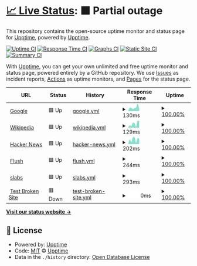 # [📈 Live Status](https://upptime.github.io/upptime): <!--live status--> **🟧 Partial outage**

This repository contains the open-source uptime monitor and status page for [Upptime](https://upptime.js.org), powered by [Upptime](https://github.com/upptime/upptime).

[![Uptime CI](https://github.com/hritikch24/uptime-testing/workflows/Uptime%20CI/badge.svg)](https://github.com/hritikch24/uptime-testing/actions?query=workflow%3A%22Uptime+CI%22)
[![Response Time CI](https://github.com/hritikch24/uptime-testing/workflows/Response%20Time%20CI/badge.svg)](https://github.com/hritikch24/uptime-testing/actions?query=workflow%3A%22Response+Time+CI%22)
[![Graphs CI](https://github.com/hritikch24/uptime-testing/workflows/Graphs%20CI/badge.svg)](https://github.com/hritikch24/uptime-testing/actions?query=workflow%3A%22Graphs+CI%22)
[![Static Site CI](https://github.com/hritikch24/uptime-testing/workflows/Static%20Site%20CI/badge.svg)](https://github.com/hritikch24/uptime-testing/actions?query=workflow%3A%22Static+Site+CI%22)
[![Summary CI](https://github.com/hritikch24/uptime-testing/workflows/Summary%20CI/badge.svg)](https://github.com/hritikch24/uptime-testing/actions?query=workflow%3A%22Summary+CI%22)

With [Upptime](https://upptime.js.org), you can get your own unlimited and free uptime monitor and status page, powered entirely by a GitHub repository. We use [Issues](https://github.com/upptime/upptime/issues) as incident reports, [Actions](https://github.com/hritikch24/uptime-testing/actions) as uptime monitors, and [Pages](https://upptime.github.io/upptime) for the status page.

<!--start: status pages-->
<!-- This summary is generated by Upptime (https://github.com/upptime/upptime) -->
<!-- Do not edit this manually, your changes will be overwritten -->
<!-- prettier-ignore -->
| URL | Status | History | Response Time | Uptime |
| --- | ------ | ------- | ------------- | ------ |
| <img alt="" src="https://favicons.githubusercontent.com/www.google.com" height="13"> [Google](https://www.google.com) | 🟩 Up | [google.yml](https://github.com/hritikch24/uptime-testing/commits/HEAD/history/google.yml) | <details><summary><img alt="Response time graph" src="./graphs/google/response-time-week.png" height="20"> 130ms</summary><br><a href="https://hritikch24.github.io/uptime-testing/history/google"><img alt="Response time 130" src="https://img.shields.io/endpoint?url=https%3A%2F%2Fraw.githubusercontent.com%2Fhritikch24%2Fuptime-testing%2FHEAD%2Fapi%2Fgoogle%2Fresponse-time.json"></a><br><a href="https://hritikch24.github.io/uptime-testing/history/google"><img alt="24-hour response time 130" src="https://img.shields.io/endpoint?url=https%3A%2F%2Fraw.githubusercontent.com%2Fhritikch24%2Fuptime-testing%2FHEAD%2Fapi%2Fgoogle%2Fresponse-time-day.json"></a><br><a href="https://hritikch24.github.io/uptime-testing/history/google"><img alt="7-day response time 130" src="https://img.shields.io/endpoint?url=https%3A%2F%2Fraw.githubusercontent.com%2Fhritikch24%2Fuptime-testing%2FHEAD%2Fapi%2Fgoogle%2Fresponse-time-week.json"></a><br><a href="https://hritikch24.github.io/uptime-testing/history/google"><img alt="30-day response time 130" src="https://img.shields.io/endpoint?url=https%3A%2F%2Fraw.githubusercontent.com%2Fhritikch24%2Fuptime-testing%2FHEAD%2Fapi%2Fgoogle%2Fresponse-time-month.json"></a><br><a href="https://hritikch24.github.io/uptime-testing/history/google"><img alt="1-year response time 130" src="https://img.shields.io/endpoint?url=https%3A%2F%2Fraw.githubusercontent.com%2Fhritikch24%2Fuptime-testing%2FHEAD%2Fapi%2Fgoogle%2Fresponse-time-year.json"></a></details> | <details><summary><a href="https://hritikch24.github.io/uptime-testing/history/google">100.00%</a></summary><a href="https://hritikch24.github.io/uptime-testing/history/google"><img alt="All-time uptime 100.00%" src="https://img.shields.io/endpoint?url=https%3A%2F%2Fraw.githubusercontent.com%2Fhritikch24%2Fuptime-testing%2FHEAD%2Fapi%2Fgoogle%2Fuptime.json"></a><br><a href="https://hritikch24.github.io/uptime-testing/history/google"><img alt="24-hour uptime 100.00%" src="https://img.shields.io/endpoint?url=https%3A%2F%2Fraw.githubusercontent.com%2Fhritikch24%2Fuptime-testing%2FHEAD%2Fapi%2Fgoogle%2Fuptime-day.json"></a><br><a href="https://hritikch24.github.io/uptime-testing/history/google"><img alt="7-day uptime 100.00%" src="https://img.shields.io/endpoint?url=https%3A%2F%2Fraw.githubusercontent.com%2Fhritikch24%2Fuptime-testing%2FHEAD%2Fapi%2Fgoogle%2Fuptime-week.json"></a><br><a href="https://hritikch24.github.io/uptime-testing/history/google"><img alt="30-day uptime 100.00%" src="https://img.shields.io/endpoint?url=https%3A%2F%2Fraw.githubusercontent.com%2Fhritikch24%2Fuptime-testing%2FHEAD%2Fapi%2Fgoogle%2Fuptime-month.json"></a><br><a href="https://hritikch24.github.io/uptime-testing/history/google"><img alt="1-year uptime 100.00%" src="https://img.shields.io/endpoint?url=https%3A%2F%2Fraw.githubusercontent.com%2Fhritikch24%2Fuptime-testing%2FHEAD%2Fapi%2Fgoogle%2Fuptime-year.json"></a></details>
| <img alt="" src="https://favicons.githubusercontent.com/en.wikipedia.org" height="13"> [Wikipedia](https://en.wikipedia.org) | 🟩 Up | [wikipedia.yml](https://github.com/hritikch24/uptime-testing/commits/HEAD/history/wikipedia.yml) | <details><summary><img alt="Response time graph" src="./graphs/wikipedia/response-time-week.png" height="20"> 129ms</summary><br><a href="https://hritikch24.github.io/uptime-testing/history/wikipedia"><img alt="Response time 129" src="https://img.shields.io/endpoint?url=https%3A%2F%2Fraw.githubusercontent.com%2Fhritikch24%2Fuptime-testing%2FHEAD%2Fapi%2Fwikipedia%2Fresponse-time.json"></a><br><a href="https://hritikch24.github.io/uptime-testing/history/wikipedia"><img alt="24-hour response time 129" src="https://img.shields.io/endpoint?url=https%3A%2F%2Fraw.githubusercontent.com%2Fhritikch24%2Fuptime-testing%2FHEAD%2Fapi%2Fwikipedia%2Fresponse-time-day.json"></a><br><a href="https://hritikch24.github.io/uptime-testing/history/wikipedia"><img alt="7-day response time 129" src="https://img.shields.io/endpoint?url=https%3A%2F%2Fraw.githubusercontent.com%2Fhritikch24%2Fuptime-testing%2FHEAD%2Fapi%2Fwikipedia%2Fresponse-time-week.json"></a><br><a href="https://hritikch24.github.io/uptime-testing/history/wikipedia"><img alt="30-day response time 129" src="https://img.shields.io/endpoint?url=https%3A%2F%2Fraw.githubusercontent.com%2Fhritikch24%2Fuptime-testing%2FHEAD%2Fapi%2Fwikipedia%2Fresponse-time-month.json"></a><br><a href="https://hritikch24.github.io/uptime-testing/history/wikipedia"><img alt="1-year response time 129" src="https://img.shields.io/endpoint?url=https%3A%2F%2Fraw.githubusercontent.com%2Fhritikch24%2Fuptime-testing%2FHEAD%2Fapi%2Fwikipedia%2Fresponse-time-year.json"></a></details> | <details><summary><a href="https://hritikch24.github.io/uptime-testing/history/wikipedia">100.00%</a></summary><a href="https://hritikch24.github.io/uptime-testing/history/wikipedia"><img alt="All-time uptime 100.00%" src="https://img.shields.io/endpoint?url=https%3A%2F%2Fraw.githubusercontent.com%2Fhritikch24%2Fuptime-testing%2FHEAD%2Fapi%2Fwikipedia%2Fuptime.json"></a><br><a href="https://hritikch24.github.io/uptime-testing/history/wikipedia"><img alt="24-hour uptime 100.00%" src="https://img.shields.io/endpoint?url=https%3A%2F%2Fraw.githubusercontent.com%2Fhritikch24%2Fuptime-testing%2FHEAD%2Fapi%2Fwikipedia%2Fuptime-day.json"></a><br><a href="https://hritikch24.github.io/uptime-testing/history/wikipedia"><img alt="7-day uptime 100.00%" src="https://img.shields.io/endpoint?url=https%3A%2F%2Fraw.githubusercontent.com%2Fhritikch24%2Fuptime-testing%2FHEAD%2Fapi%2Fwikipedia%2Fuptime-week.json"></a><br><a href="https://hritikch24.github.io/uptime-testing/history/wikipedia"><img alt="30-day uptime 100.00%" src="https://img.shields.io/endpoint?url=https%3A%2F%2Fraw.githubusercontent.com%2Fhritikch24%2Fuptime-testing%2FHEAD%2Fapi%2Fwikipedia%2Fuptime-month.json"></a><br><a href="https://hritikch24.github.io/uptime-testing/history/wikipedia"><img alt="1-year uptime 100.00%" src="https://img.shields.io/endpoint?url=https%3A%2F%2Fraw.githubusercontent.com%2Fhritikch24%2Fuptime-testing%2FHEAD%2Fapi%2Fwikipedia%2Fuptime-year.json"></a></details>
| <img alt="" src="https://favicons.githubusercontent.com/news.ycombinator.com" height="13"> [Hacker News](https://news.ycombinator.com) | 🟩 Up | [hacker-news.yml](https://github.com/hritikch24/uptime-testing/commits/HEAD/history/hacker-news.yml) | <details><summary><img alt="Response time graph" src="./graphs/hacker-news/response-time-week.png" height="20"> 202ms</summary><br><a href="https://hritikch24.github.io/uptime-testing/history/hacker-news"><img alt="Response time 202" src="https://img.shields.io/endpoint?url=https%3A%2F%2Fraw.githubusercontent.com%2Fhritikch24%2Fuptime-testing%2FHEAD%2Fapi%2Fhacker-news%2Fresponse-time.json"></a><br><a href="https://hritikch24.github.io/uptime-testing/history/hacker-news"><img alt="24-hour response time 202" src="https://img.shields.io/endpoint?url=https%3A%2F%2Fraw.githubusercontent.com%2Fhritikch24%2Fuptime-testing%2FHEAD%2Fapi%2Fhacker-news%2Fresponse-time-day.json"></a><br><a href="https://hritikch24.github.io/uptime-testing/history/hacker-news"><img alt="7-day response time 202" src="https://img.shields.io/endpoint?url=https%3A%2F%2Fraw.githubusercontent.com%2Fhritikch24%2Fuptime-testing%2FHEAD%2Fapi%2Fhacker-news%2Fresponse-time-week.json"></a><br><a href="https://hritikch24.github.io/uptime-testing/history/hacker-news"><img alt="30-day response time 202" src="https://img.shields.io/endpoint?url=https%3A%2F%2Fraw.githubusercontent.com%2Fhritikch24%2Fuptime-testing%2FHEAD%2Fapi%2Fhacker-news%2Fresponse-time-month.json"></a><br><a href="https://hritikch24.github.io/uptime-testing/history/hacker-news"><img alt="1-year response time 202" src="https://img.shields.io/endpoint?url=https%3A%2F%2Fraw.githubusercontent.com%2Fhritikch24%2Fuptime-testing%2FHEAD%2Fapi%2Fhacker-news%2Fresponse-time-year.json"></a></details> | <details><summary><a href="https://hritikch24.github.io/uptime-testing/history/hacker-news">100.00%</a></summary><a href="https://hritikch24.github.io/uptime-testing/history/hacker-news"><img alt="All-time uptime 100.00%" src="https://img.shields.io/endpoint?url=https%3A%2F%2Fraw.githubusercontent.com%2Fhritikch24%2Fuptime-testing%2FHEAD%2Fapi%2Fhacker-news%2Fuptime.json"></a><br><a href="https://hritikch24.github.io/uptime-testing/history/hacker-news"><img alt="24-hour uptime 100.00%" src="https://img.shields.io/endpoint?url=https%3A%2F%2Fraw.githubusercontent.com%2Fhritikch24%2Fuptime-testing%2FHEAD%2Fapi%2Fhacker-news%2Fuptime-day.json"></a><br><a href="https://hritikch24.github.io/uptime-testing/history/hacker-news"><img alt="7-day uptime 100.00%" src="https://img.shields.io/endpoint?url=https%3A%2F%2Fraw.githubusercontent.com%2Fhritikch24%2Fuptime-testing%2FHEAD%2Fapi%2Fhacker-news%2Fuptime-week.json"></a><br><a href="https://hritikch24.github.io/uptime-testing/history/hacker-news"><img alt="30-day uptime 100.00%" src="https://img.shields.io/endpoint?url=https%3A%2F%2Fraw.githubusercontent.com%2Fhritikch24%2Fuptime-testing%2FHEAD%2Fapi%2Fhacker-news%2Fuptime-month.json"></a><br><a href="https://hritikch24.github.io/uptime-testing/history/hacker-news"><img alt="1-year uptime 100.00%" src="https://img.shields.io/endpoint?url=https%3A%2F%2Fraw.githubusercontent.com%2Fhritikch24%2Fuptime-testing%2FHEAD%2Fapi%2Fhacker-news%2Fuptime-year.json"></a></details>
| <img alt="" src="https://favicons.githubusercontent.com/flush.com" height="13"> [Flush](https://flush.com) | 🟩 Up | [flush.yml](https://github.com/hritikch24/uptime-testing/commits/HEAD/history/flush.yml) | <details><summary><img alt="Response time graph" src="./graphs/flush/response-time-week.png" height="20"> 244ms</summary><br><a href="https://hritikch24.github.io/uptime-testing/history/flush"><img alt="Response time 244" src="https://img.shields.io/endpoint?url=https%3A%2F%2Fraw.githubusercontent.com%2Fhritikch24%2Fuptime-testing%2FHEAD%2Fapi%2Fflush%2Fresponse-time.json"></a><br><a href="https://hritikch24.github.io/uptime-testing/history/flush"><img alt="24-hour response time 244" src="https://img.shields.io/endpoint?url=https%3A%2F%2Fraw.githubusercontent.com%2Fhritikch24%2Fuptime-testing%2FHEAD%2Fapi%2Fflush%2Fresponse-time-day.json"></a><br><a href="https://hritikch24.github.io/uptime-testing/history/flush"><img alt="7-day response time 244" src="https://img.shields.io/endpoint?url=https%3A%2F%2Fraw.githubusercontent.com%2Fhritikch24%2Fuptime-testing%2FHEAD%2Fapi%2Fflush%2Fresponse-time-week.json"></a><br><a href="https://hritikch24.github.io/uptime-testing/history/flush"><img alt="30-day response time 244" src="https://img.shields.io/endpoint?url=https%3A%2F%2Fraw.githubusercontent.com%2Fhritikch24%2Fuptime-testing%2FHEAD%2Fapi%2Fflush%2Fresponse-time-month.json"></a><br><a href="https://hritikch24.github.io/uptime-testing/history/flush"><img alt="1-year response time 244" src="https://img.shields.io/endpoint?url=https%3A%2F%2Fraw.githubusercontent.com%2Fhritikch24%2Fuptime-testing%2FHEAD%2Fapi%2Fflush%2Fresponse-time-year.json"></a></details> | <details><summary><a href="https://hritikch24.github.io/uptime-testing/history/flush">100.00%</a></summary><a href="https://hritikch24.github.io/uptime-testing/history/flush"><img alt="All-time uptime 100.00%" src="https://img.shields.io/endpoint?url=https%3A%2F%2Fraw.githubusercontent.com%2Fhritikch24%2Fuptime-testing%2FHEAD%2Fapi%2Fflush%2Fuptime.json"></a><br><a href="https://hritikch24.github.io/uptime-testing/history/flush"><img alt="24-hour uptime 100.00%" src="https://img.shields.io/endpoint?url=https%3A%2F%2Fraw.githubusercontent.com%2Fhritikch24%2Fuptime-testing%2FHEAD%2Fapi%2Fflush%2Fuptime-day.json"></a><br><a href="https://hritikch24.github.io/uptime-testing/history/flush"><img alt="7-day uptime 100.00%" src="https://img.shields.io/endpoint?url=https%3A%2F%2Fraw.githubusercontent.com%2Fhritikch24%2Fuptime-testing%2FHEAD%2Fapi%2Fflush%2Fuptime-week.json"></a><br><a href="https://hritikch24.github.io/uptime-testing/history/flush"><img alt="30-day uptime 100.00%" src="https://img.shields.io/endpoint?url=https%3A%2F%2Fraw.githubusercontent.com%2Fhritikch24%2Fuptime-testing%2FHEAD%2Fapi%2Fflush%2Fuptime-month.json"></a><br><a href="https://hritikch24.github.io/uptime-testing/history/flush"><img alt="1-year uptime 100.00%" src="https://img.shields.io/endpoint?url=https%3A%2F%2Fraw.githubusercontent.com%2Fhritikch24%2Fuptime-testing%2FHEAD%2Fapi%2Fflush%2Fuptime-year.json"></a></details>
| <img alt="" src="https://favicons.githubusercontent.com/thewearableinternet.com" height="13"> [slabs](https://thewearableinternet.com) | 🟩 Up | [slabs.yml](https://github.com/hritikch24/uptime-testing/commits/HEAD/history/slabs.yml) | <details><summary><img alt="Response time graph" src="./graphs/slabs/response-time-week.png" height="20"> 293ms</summary><br><a href="https://hritikch24.github.io/uptime-testing/history/slabs"><img alt="Response time 293" src="https://img.shields.io/endpoint?url=https%3A%2F%2Fraw.githubusercontent.com%2Fhritikch24%2Fuptime-testing%2FHEAD%2Fapi%2Fslabs%2Fresponse-time.json"></a><br><a href="https://hritikch24.github.io/uptime-testing/history/slabs"><img alt="24-hour response time 293" src="https://img.shields.io/endpoint?url=https%3A%2F%2Fraw.githubusercontent.com%2Fhritikch24%2Fuptime-testing%2FHEAD%2Fapi%2Fslabs%2Fresponse-time-day.json"></a><br><a href="https://hritikch24.github.io/uptime-testing/history/slabs"><img alt="7-day response time 293" src="https://img.shields.io/endpoint?url=https%3A%2F%2Fraw.githubusercontent.com%2Fhritikch24%2Fuptime-testing%2FHEAD%2Fapi%2Fslabs%2Fresponse-time-week.json"></a><br><a href="https://hritikch24.github.io/uptime-testing/history/slabs"><img alt="30-day response time 293" src="https://img.shields.io/endpoint?url=https%3A%2F%2Fraw.githubusercontent.com%2Fhritikch24%2Fuptime-testing%2FHEAD%2Fapi%2Fslabs%2Fresponse-time-month.json"></a><br><a href="https://hritikch24.github.io/uptime-testing/history/slabs"><img alt="1-year response time 293" src="https://img.shields.io/endpoint?url=https%3A%2F%2Fraw.githubusercontent.com%2Fhritikch24%2Fuptime-testing%2FHEAD%2Fapi%2Fslabs%2Fresponse-time-year.json"></a></details> | <details><summary><a href="https://hritikch24.github.io/uptime-testing/history/slabs">100.00%</a></summary><a href="https://hritikch24.github.io/uptime-testing/history/slabs"><img alt="All-time uptime 100.00%" src="https://img.shields.io/endpoint?url=https%3A%2F%2Fraw.githubusercontent.com%2Fhritikch24%2Fuptime-testing%2FHEAD%2Fapi%2Fslabs%2Fuptime.json"></a><br><a href="https://hritikch24.github.io/uptime-testing/history/slabs"><img alt="24-hour uptime 100.00%" src="https://img.shields.io/endpoint?url=https%3A%2F%2Fraw.githubusercontent.com%2Fhritikch24%2Fuptime-testing%2FHEAD%2Fapi%2Fslabs%2Fuptime-day.json"></a><br><a href="https://hritikch24.github.io/uptime-testing/history/slabs"><img alt="7-day uptime 100.00%" src="https://img.shields.io/endpoint?url=https%3A%2F%2Fraw.githubusercontent.com%2Fhritikch24%2Fuptime-testing%2FHEAD%2Fapi%2Fslabs%2Fuptime-week.json"></a><br><a href="https://hritikch24.github.io/uptime-testing/history/slabs"><img alt="30-day uptime 100.00%" src="https://img.shields.io/endpoint?url=https%3A%2F%2Fraw.githubusercontent.com%2Fhritikch24%2Fuptime-testing%2FHEAD%2Fapi%2Fslabs%2Fuptime-month.json"></a><br><a href="https://hritikch24.github.io/uptime-testing/history/slabs"><img alt="1-year uptime 100.00%" src="https://img.shields.io/endpoint?url=https%3A%2F%2Fraw.githubusercontent.com%2Fhritikch24%2Fuptime-testing%2FHEAD%2Fapi%2Fslabs%2Fuptime-year.json"></a></details>
| <img alt="" src="https://favicons.githubusercontent.com/thissitedoesnotexist.koj.co" height="13"> [Test Broken Site](https://thissitedoesnotexist.koj.co) | 🟥 Down | [test-broken-site.yml](https://github.com/hritikch24/uptime-testing/commits/HEAD/history/test-broken-site.yml) | <details><summary><img alt="Response time graph" src="./graphs/test-broken-site/response-time-week.png" height="20"> 0ms</summary><br><a href="https://hritikch24.github.io/uptime-testing/history/test-broken-site"><img alt="Response time 0" src="https://img.shields.io/endpoint?url=https%3A%2F%2Fraw.githubusercontent.com%2Fhritikch24%2Fuptime-testing%2FHEAD%2Fapi%2Ftest-broken-site%2Fresponse-time.json"></a><br><a href="https://hritikch24.github.io/uptime-testing/history/test-broken-site"><img alt="24-hour response time 0" src="https://img.shields.io/endpoint?url=https%3A%2F%2Fraw.githubusercontent.com%2Fhritikch24%2Fuptime-testing%2FHEAD%2Fapi%2Ftest-broken-site%2Fresponse-time-day.json"></a><br><a href="https://hritikch24.github.io/uptime-testing/history/test-broken-site"><img alt="7-day response time 0" src="https://img.shields.io/endpoint?url=https%3A%2F%2Fraw.githubusercontent.com%2Fhritikch24%2Fuptime-testing%2FHEAD%2Fapi%2Ftest-broken-site%2Fresponse-time-week.json"></a><br><a href="https://hritikch24.github.io/uptime-testing/history/test-broken-site"><img alt="30-day response time 0" src="https://img.shields.io/endpoint?url=https%3A%2F%2Fraw.githubusercontent.com%2Fhritikch24%2Fuptime-testing%2FHEAD%2Fapi%2Ftest-broken-site%2Fresponse-time-month.json"></a><br><a href="https://hritikch24.github.io/uptime-testing/history/test-broken-site"><img alt="1-year response time 0" src="https://img.shields.io/endpoint?url=https%3A%2F%2Fraw.githubusercontent.com%2Fhritikch24%2Fuptime-testing%2FHEAD%2Fapi%2Ftest-broken-site%2Fresponse-time-year.json"></a></details> | <details><summary><a href="https://hritikch24.github.io/uptime-testing/history/test-broken-site">100.00%</a></summary><a href="https://hritikch24.github.io/uptime-testing/history/test-broken-site"><img alt="All-time uptime 100.00%" src="https://img.shields.io/endpoint?url=https%3A%2F%2Fraw.githubusercontent.com%2Fhritikch24%2Fuptime-testing%2FHEAD%2Fapi%2Ftest-broken-site%2Fuptime.json"></a><br><a href="https://hritikch24.github.io/uptime-testing/history/test-broken-site"><img alt="24-hour uptime 100.00%" src="https://img.shields.io/endpoint?url=https%3A%2F%2Fraw.githubusercontent.com%2Fhritikch24%2Fuptime-testing%2FHEAD%2Fapi%2Ftest-broken-site%2Fuptime-day.json"></a><br><a href="https://hritikch24.github.io/uptime-testing/history/test-broken-site"><img alt="7-day uptime 100.00%" src="https://img.shields.io/endpoint?url=https%3A%2F%2Fraw.githubusercontent.com%2Fhritikch24%2Fuptime-testing%2FHEAD%2Fapi%2Ftest-broken-site%2Fuptime-week.json"></a><br><a href="https://hritikch24.github.io/uptime-testing/history/test-broken-site"><img alt="30-day uptime 100.00%" src="https://img.shields.io/endpoint?url=https%3A%2F%2Fraw.githubusercontent.com%2Fhritikch24%2Fuptime-testing%2FHEAD%2Fapi%2Ftest-broken-site%2Fuptime-month.json"></a><br><a href="https://hritikch24.github.io/uptime-testing/history/test-broken-site"><img alt="1-year uptime 100.00%" src="https://img.shields.io/endpoint?url=https%3A%2F%2Fraw.githubusercontent.com%2Fhritikch24%2Fuptime-testing%2FHEAD%2Fapi%2Ftest-broken-site%2Fuptime-year.json"></a></details>

<!--end: status pages-->

[**Visit our status website →**](https://hritikch24.github.io/uptime-test)

## 📄 License

- Powered by: [Upptime](https://github.com/upptime/upptime)
- Code: [MIT](./LICENSE) © [Upptime](https://upptime.js.org)
- Data in the `./history` directory: [Open Database License](https://opendatacommons.org/licenses/odbl/1-0/)

